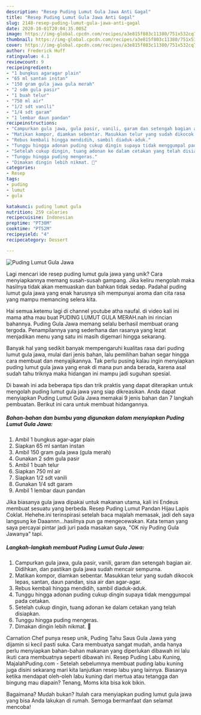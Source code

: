 ```yaml
---
description: "Resep Puding Lumut Gula Jawa Anti Gagal"
title: "Resep Puding Lumut Gula Jawa Anti Gagal"
slug: 2148-resep-puding-lumut-gula-jawa-anti-gagal
date: 2020-10-01T20:04:35.005Z
image: https://img-global.cpcdn.com/recipes/a3e815f803c11380/751x532cq70/puding-lumut-gula-jawa-foto-resep-utama.jpg
thumbnail: https://img-global.cpcdn.com/recipes/a3e815f803c11380/751x532cq70/puding-lumut-gula-jawa-foto-resep-utama.jpg
cover: https://img-global.cpcdn.com/recipes/a3e815f803c11380/751x532cq70/puding-lumut-gula-jawa-foto-resep-utama.jpg
author: Frederick Huff
ratingvalue: 4.1
reviewcount: 9
recipeingredient:
- "1 bungkus agaragar plain"
- "65 ml santan instan"
- "150 gram gula jawa gula merah"
- "2 sdm gula pasir"
- "1 buah telur"
- "750 ml air"
- "1/2 sdt vanili"
- "1/4 sdt garam"
- "1 lembar daun pandan"
recipeinstructions:
- "Campurkan gula jawa, gula pasir, vanili, garam dan setengah bagian air. Didihkan, dan pastikan gula jawa sudah mencair sempurna."
- "Matikan kompor, diamkan sebentar. Masukkan telur yang sudah dikocok lepas, santan, daun pandan, sisa air dan agar-agar."
- "Rebus kembali hingga mendidih, sambil diaduk-aduk."
- "Tunggu hingga adonan puding cukup dingin supaya tidak menggumpal pada cetakan."
- "Setelah cukup dingin, tuang adonan ke dalam cetakan yang telah disiapkan."
- "Tunggu hingga puding mengeras."
- "Dimakan dingin lebih nikmat. 🥰"
categories:
- Resep
tags:
- puding
- lumut
- gula

katakunci: puding lumut gula 
nutrition: 259 calories
recipecuisine: Indonesian
preptime: "PT30M"
cooktime: "PT52M"
recipeyield: "4"
recipecategory: Dessert

---
```



![Puding Lumut Gula Jawa](https://img-global.cpcdn.com/recipes/a3e815f803c11380/751x532cq70/puding-lumut-gula-jawa-foto-resep-utama.jpg)

Lagi mencari ide resep puding lumut gula jawa yang unik? Cara menyiapkannya memang susah-susah gampang. Jika keliru mengolah maka hasilnya tidak akan memuaskan dan bahkan tidak sedap. Padahal puding lumut gula jawa yang enak harusnya sih mempunyai aroma dan cita rasa yang mampu memancing selera kita.

Hai semua.ketemu lagi di channel youtube atha naufal. di video kali ini mama atha mau buat PUDING LUMUT GULA MERAH.nah ini rincian bahannya. Puding Gula Jawa memang selalu berhasil membuat orang tergoda. Penampilannya yang sederhana dan rasanya yang lezat menjadikan menu yang satu ini masih digemari hingga sekarang.

Banyak hal yang sedikit banyak mempengaruhi kualitas rasa dari puding lumut gula jawa, mulai dari jenis bahan, lalu pemilihan bahan segar hingga cara membuat dan menyajikannya. Tak perlu pusing kalau ingin menyiapkan puding lumut gula jawa yang enak di mana pun anda berada, karena asal sudah tahu triknya maka hidangan ini mampu jadi suguhan spesial.


Di bawah ini ada beberapa tips dan trik praktis yang dapat diterapkan untuk mengolah puding lumut gula jawa yang siap dikreasikan. Anda dapat menyiapkan Puding Lumut Gula Jawa memakai 9 jenis bahan dan 7 langkah pembuatan. Berikut ini cara untuk membuat hidangannya.

<!--inarticleads1-->

##### Bahan-bahan dan bumbu yang digunakan dalam menyiapkan Puding Lumut Gula Jawa:

1. Ambil 1 bungkus agar-agar plain
1. Siapkan 65 ml santan instan
1. Ambil 150 gram gula jawa (gula merah)
1. Gunakan 2 sdm gula pasir
1. Ambil 1 buah telur
1. Siapkan 750 ml air
1. Siapkan 1/2 sdt vanili
1. Gunakan 1/4 sdt garam
1. Ambil 1 lembar daun pandan


Jika biasanya gula jawa dipakai untuk makanan utama, kali ini Endeus membuat sesuatu yang berbeda. Resep Puding Lumut Pandan Hijau Lapis Coklat. Hehehe.ini terinspirasi setelah baca majalah memasak, jadi deh saya langsung ke Daaannn…hasilnya pun ga mengecewakan. Kata teman yang saya percayai pintar jadi juri pada masakan saya, &#34;OK niy Puding Gula Jawanya&#34; tapi. 

<!--inarticleads2-->

##### Langkah-langkah membuat Puding Lumut Gula Jawa:

1. Campurkan gula jawa, gula pasir, vanili, garam dan setengah bagian air. Didihkan, dan pastikan gula jawa sudah mencair sempurna.
1. Matikan kompor, diamkan sebentar. Masukkan telur yang sudah dikocok lepas, santan, daun pandan, sisa air dan agar-agar.
1. Rebus kembali hingga mendidih, sambil diaduk-aduk.
1. Tunggu hingga adonan puding cukup dingin supaya tidak menggumpal pada cetakan.
1. Setelah cukup dingin, tuang adonan ke dalam cetakan yang telah disiapkan.
1. Tunggu hingga puding mengeras.
1. Dimakan dingin lebih nikmat. 🥰


Carnation Chef punya resep unik, Puding Tahu Saus Gula Jawa yang dijamin si kecil pasti suka. Cara membuatya sangat mudah, anda hanya perlu menyiapkan bahan-bahan makanan yang diperlukan dibawah ini lalu ikuti cara membuatnya seperti dibawah ini. Resep Puding Labu Kuning, MajalahPuding.com - Setelah sebelumnya membuat puding labu kuning juga disini sekarang mari kita lanjutkan resep labu yang lainnya. Biasanya ketika mendapat oleh-oleh labu kuning dari mertua atau tetangga dan bingung mau diapain? Tenang, Moms kita bisa kok bikin. 

Bagaimana? Mudah bukan? Itulah cara menyiapkan puding lumut gula jawa yang bisa Anda lakukan di rumah. Semoga bermanfaat dan selamat mencoba!
